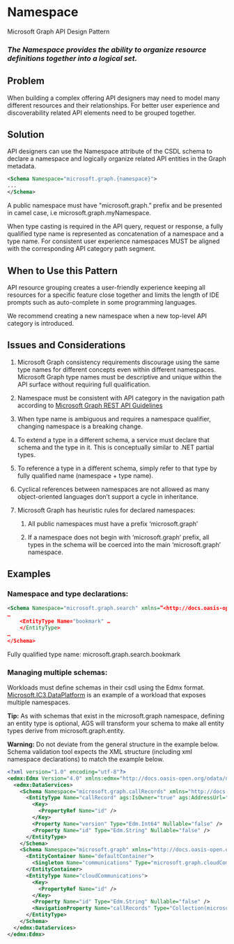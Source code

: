# Namespace

Microsoft Graph API Design Pattern

### *The Namespace provides the ability to organize resource definitions together into a logical set.*

## Problem

When building a complex offering API designers may need to model many different
resources and their relationships. For better user experience and
discoverability related API elements need to be grouped together.  


## Solution

API designers can use the Namespace attribute of the CSDL schema to declare a
namespace and logically organize related API entities in the Graph metadata.

~~~~~~~~~~~~~~~~~~~~~~~~~~~~~~~~~~~~~~~~~~~~~~~~~~~~~~~~~~~~~~~~~~~~~~~~~~~~ XML
<Schema Namespace="microsoft.graph.{namespace}">
...
</Schema>
~~~~~~~~~~~~~~~~~~~~~~~~~~~~~~~~~~~~~~~~~~~~~~~~~~~~~~~~~~~~~~~~~~~~~~~~~~~~~~~~

A public namespace must have "microsoft.graph.” prefix and be presented in camel
case, i.e microsoft.graph.myNamespace.

When type casting is required in the API query, request or response, a fully
qualified type name is represented as concatenation of a namespace and a type
name. For consistent user experience namespaces MUST be aligned with the corresponding API category path segment.


## When to Use this Pattern

API resource grouping creates a user-friendly experience keeping all resources
for a specific feature close together
and limits the length of IDE prompts such as auto-complete in some programming languages.

We recommend creating a new namespace when a new top-level API category is
introduced.

## Issues and Considerations

1.  Microsoft Graph consistency requirements discourage using the same type
    names for different concepts even within different namespaces. Microsoft
    Graph type names must be descriptive and unique within the API
    surface without requiring  full qualification.

2.  Namespace must be consistent with API category in the navigation path according to [Microsoft Graph REST API Guidelines](https://github.com/microsoft/api-guidelines/blob/vNext/graph/GuidelinesGraph.md#uniform-resource-locators-urls)

3.  When type name is ambiguous and requires a namespace qualifier, changing
    namespace is a breaking change.

4.  To extend a type in a different schema, a service must declare that schema
    and the type in it. This is conceptually similar to .NET partial types.

5.  To reference a type in a different schema, simply refer to that type by
    fully qualified name (namespace + type name).

6.  Cyclical references between namespaces are not allowed as many
    object-oriented languages don’t support a cycle in inheritance.

7.  Microsoft Graph has heuristic rules for declared namespaces:

    1.  All public namespaces must have a prefix ‘microsoft.graph’

    2.  If a namespace does not begin with ‘microsoft.graph’ prefix, all types
        in the schema will be coerced into the main ‘microsoft.graph’ namespace.

## Examples

### Namespace and type declarations:

~~~~~~~~~~~~~~~~~~~~~~~~~~~~~~~~~~~~~~~~~~~~~~~~~~~~~~~~~~~~~~~~~~~~~~~~~~~~ XML
<Schema Namespace="microsoft.graph.search" xmlns=”<http://docs.oasis-open.org/odata/ns/edm>”\>
…
    <EntityType Name="bookmark" …
    </EntityType>
…
</Schema>
~~~~~~~~~~~~~~~~~~~~~~~~~~~~~~~~~~~~~~~~~~~~~~~~~~~~~~~~~~~~~~~~~~~~~~~~~~~~~~~~

Fully qualified type name: microsoft.graph.search.bookmark

### Managing multiple schemas:

Workloads must define schemas in their csdl using the Edmx format.
[Microsoft.IC3.DataPlatform](https://dev.azure.com/msazure/One/_git/AD-AggregatorService-Workloads?path=%2FWorkloads%2FMicrosoft.IC3.DataPlatform%2Foverride%2Fschema-Prod-beta.csdl)
is an example of a workload that exposes multiple namespaces.

**Tip:** As with schemas that exist in the microsoft.graph namespace, defining an
entity type is optional, AGS will transform your schema to make all entity types
derive from microsoft.graph.entity.

**Warning:** Do not deviate from the general structure in the example below.
Schema validation tool expects the XML structure (including xml namespace
declarations) to match the example below. 
```XML
<?xml version="1.0" encoding="utf-8"?>
<edmx:Edmx Version="4.0" xmlns:edmx="http://docs.oasis-open.org/odata/ns/edmx" xmlns:ags="http://aggregator.microsoft.com/internal" xmlns:odata="http://schemas.microsoft.com/oDataCapabilities">
  <edmx:DataServices>
    <Schema Namespace="microsoft.graph.callRecords" xmlns="http://docs.oasis-open.org/odata/ns/edm" xmlns:ags="http://aggregator.microsoft.com/internal" xmlns:odata="http://schemas.microsoft.com/oDataCapabilities">
      <EntityType Name="callRecord" ags:IsOwner="true" ags:AddressUrl="https://plat.teams.microsoft.com">
        <Key>
          <PropertyRef Name="id" />
        </Key>
        <Property Name="version" Type="Edm.Int64" Nullable="false" />
        <Property Name="id" Type="Edm.String" Nullable="false" />
      </EntityType>
    </Schema>
    <Schema Namespace="microsoft.graph" xmlns="http://docs.oasis-open.org/odata/ns/edm">
      <EntityContainer Name="defaultContainer">
        <Singleton Name="communications" Type="microsoft.graph.cloudCommunications" />
      </EntityContainer>
      <EntityType Name="cloudCommunications">
        <Key>
          <PropertyRef Name="id" />
        </Key>
        <Property Name="id" Type="Edm.String" Nullable="false" />
        <NavigationProperty Name="callRecords" Type="Collection(microsoft.graph.callRecords.callRecord)" ContainsTarget="true" />
      </EntityType>
    </Schema>
  </edmx:DataServices>
</edmx:Edmx>
```
